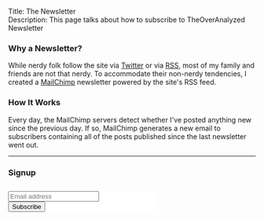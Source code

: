 Title: The Newsletter  
Description: This page talks about how to subscribe to TheOverAnalyzed Newsletter  

### Why a Newsletter?

While nerdy folk follow the site via [Twitter][1] or via [RSS][2], most of my family and friends are not that nerdy. To accommodate their non-nerdy tendencies, I created a [MailChimp][3] newsletter powered by the site's RSS feed. 

### How It Works

Every day, the MailChimp servers detect whether I've posted anything new since the previous day. If so, MailChimp generates a new email to subscribers containing all of the posts published since the last newsletter went out.

***

### Signup

<!-- Begin MailChimp Signup Form -->
<style rel="stylesheet" type="text/css" href="//cdn-images.mailchimp.com/embedcode/classic-081711.css">
	#mc_embed_signup {
		background:#fff; 
		clear:left; 
		font: 'Ideal Sans SSm A', 'Ideal Sans SSm B', "Avenir", -apple-system, sans-serif;  
		width:300px;
		margin-top: 2em
	}
	#mc-embedded-subscribe-form.validate { 
		padding: 0
	}
</style>
<div id="mc_embed_signup">
<form action="//theoveranalyzed.us3.list-manage.com/subscribe/post?u=d327abe5985ea63318762e77c&amp;id=f04f3c4ed7" method="post" id="mc-embedded-subscribe-form" name="mc-embedded-subscribe-form" class="validate" target="_blank" novalidate>
    <div id="mc_embed_signup_scroll">
	
<div class="mc-field-group">
	<input type="email" value="" name="EMAIL" class="required email" id="mce-EMAIL" placeholder="Email address">
</div>
<div id="mce-responses" class="clear">
	<div class="response" id="mce-error-response" style="display:none"></div>
	<div class="response" id="mce-success-response" style="display:none"></div>
</div>    <!-- real people should not fill this in and expect good things - do not remove this or risk form bot signups-->
<div style="position: absolute; left: -5000px;"><input type="text" name="b_d327abe5985ea63318762e77c_f04f3c4ed7" tabindex="-1" value=""></div>
<div class="clear"><input type="submit" value="Subscribe" name="subscribe" id="mc-embedded-subscribe" class="button"></div>
</div>
</form>
</div>
<script type='text/javascript' src='//s3.amazonaws.com/downloads.mailchimp.com/js/mc-validate.js'></script><script type='text/javascript'>(function($) {window.fnames = new Array(); window.ftypes = new Array();fnames[0]='EMAIL';ftypes[0]='email';}(jQuery));var $mcj = jQuery.noConflict(true);</script>
<!--End mc_embed_signup-->

[1]: http://www.twitter.com/theoveranalyzed "Twitter account for TheOverAnalyzed"
[2]: /rss "The RSS feed for TheOverAnalyzed"
[3]: http://mailchimp.com "MailChimp powers TheOverAnalyzed Newsletter"